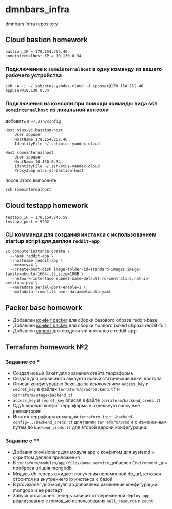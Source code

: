 # dmnbars_infra
dmnbars Infra repository

## Cloud bastion homework

```
bastion_IP = 178.154.252.46
someinternalhost_IP = 10.130.0.34
```

### Подключение к `someinternalhost` в одну команду из вашего рабочего устройства
```shell
ssh -A -i ~/.ssh/otus-yandex-cloud -J appuser@178.154.252.46 appuser@10.130.0.34
```

### Подключения из консоли при помощи команды вида ssh `someinternalhost` из локальной консоли
добавить в `~/.ssh/config`
```
Host otus-yc-bastion-host
    User appuser
    HostName 178.154.252.46
    IdentityFile ~/.ssh/otus-yandex-cloud

Host someinternalhost
    User appuser
    HostName 10.130.0.34
    IdentityFile ~/.ssh/otus-yandex-cloud
    ProxyJump otus-yc-bastion-host
```
после этого выполнить
```shell
ssh someinternalhost
```

## Cloud testapp homework

```
testapp_IP = 178.154.246.59
testapp_port = 9292
```

### CLI комманда для создания инстанса с использованием startup script для деплоя `reddit-app`
```shell
yc compute instance create \
  --name reddit-app \
  --hostname reddit-app \
  --memory=4 \
  --create-boot-disk image-folder-id=standard-images,image-family=ubuntu-1604-lts,size=10GB \
  --network-interface subnet-name=default-ru-central1-a,nat-ip-version=ipv4 \
  --metadata serial-port-enable=1 \
  --metadata-from-file user-data=metadata.yaml
```

## Packer base homework
 * Добавлен [конфиг packer](packer/ubuntu16.json) для сборки базового образа reddit-base
 * Добавлен [конфиг packer](packer/immutable.json) для сборки полного baked образа reddit-full
 * Добавлен [скрипт](config-scripts/create-reddit-vm.sh) для создния vm инстанса с reddit-app

## Terraform homework №2

### Задание со *
 * Создал новый бакет для хранения стейта терраформа
 * Создал для сервисного аккаунта новый статический ключ доступа
 * Описал конфигурацию бекенда за исключением `access_key` и `secret_key` в файлах `terraform/prod/backend.tf` и `terraform/stage/backend.tf`
 * `access_key` и `secret_key` описал в файле `terraform/backend_creds.tf`
 * Сдублировал конфиг терраформа в отдельную папку вне репозитория
 * Инитил терраформ командой `terraform init -backend-config=../backend_creds.tf` для папки `terraform/prod` и с измененным путем до `backend_creds.tf` для второй версии конфигурации.

### Задание с **
 * Добавил provisioners для модуля app с конфигом для systemd и скриптом деплоя приложения
 * В `terraform/modules/app/files/puma.service` добавлен `Environment` для проброса url для mongodb
 * Модуль db теперь ожидает получения переменной db_url, которая строится из внутреннего ip инстанса с базой
 * В provisioner для модуля db добавлено изменение конфигурации mongodb и ее рестарт
 * Запуск provisioners теперь зависит от переменной `deploy_app`, реализованно с помощью использования `null_resource` и `count`
